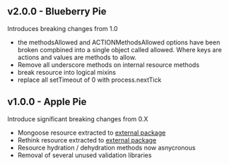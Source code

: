 v2.0.0 - Blueberry Pie
----------------------
Introduces breaking changes from 1.0

* the methodsAllowed and ACTIONMethodsAllowed options have been broken compbined into a single object called allowed. Where keys are actions and values are methods to allow.
* Remove all underscore methods on internal resource methods
* break resource into logical mixins
* replace all setTimeout of 0 with process.nextTick

v1.0.0 - Apple Pie
------------------
Introduce significant breaking changes from 0.X

* Mongoose resource extracted to [external package](https://github.com/esatterwhite/tastypie-mongo)
* Rethink resource extracted to [external package](https://github.com/esatterwhite/tastypie-rethink)
* Resource hydration / dehydration methods now asnycronous
* Removal of several unused validation libraries
